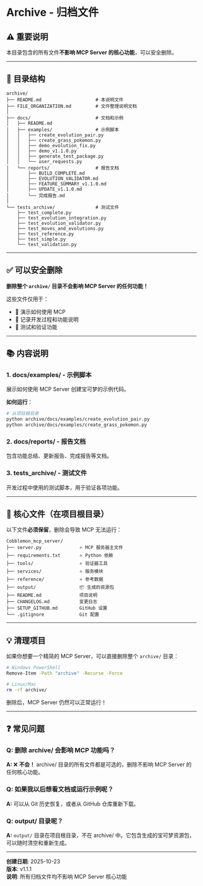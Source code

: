 # Archive - 归档文件

## ⚠️ 重要说明

本目录包含的所有文件**不影响 MCP Server 的核心功能**，可以安全删除。

---

## 📁 目录结构

```
archive/
├── README.md                    # 本说明文件
├── FILE_ORGANIZATION.md         # 文件整理说明文档
│
├── docs/                        # 文档和示例
│   ├── README.md
│   ├── examples/                # 示例脚本
│   │   ├── create_evolution_pair.py
│   │   ├── create_grass_pokemon.py
│   │   ├── demo_evolution_fix.py
│   │   ├── demo_v1.1.0.py
│   │   ├── generate_test_package.py
│   │   └── user_requests.py
│   └── reports/                 # 报告文档
│       ├── BUILD_COMPLETE.md
│       ├── EVOLUTION_VALIDATOR.md
│       ├── FEATURE_SUMMARY_v1.1.0.md
│       ├── UPDATE_v1.1.0.md
│       └── 完成报告.md
│
└── tests_archive/               # 测试文件
    ├── test_complete.py
    ├── test_evolution_integration.py
    ├── test_evolution_validator.py
    ├── test_moves_and_evolutions.py
    ├── test_reference.py
    ├── test_simple.py
    └── test_validation.py
```

---

## ✅ 可以安全删除

**删除整个 `archive/` 目录不会影响 MCP Server 的任何功能！**

这些文件仅用于：
- 📝 演示如何使用 MCP
- 📄 记录开发过程和功能说明
- 🧪 测试和验证功能

---

## 📚 内容说明

### 1. docs/examples/ - 示例脚本

展示如何使用 MCP Server 创建宝可梦的示例代码。

**如何运行**：
```bash
# 从项目根目录
python archive/docs/examples/create_evolution_pair.py
python archive/docs/examples/create_grass_pokemon.py
```

### 2. docs/reports/ - 报告文档

包含功能总结、更新报告、完成报告等文档。

### 3. tests_archive/ - 测试文件

开发过程中使用的测试脚本，用于验证各项功能。

---

## 🔧 核心文件（在项目根目录）

以下文件**必须保留**，删除会导致 MCP 无法运行：

```
Cobblemon_mcp_server/
├── server.py              ⭐ MCP 服务器主文件
├── requirements.txt       ⭐ Python 依赖
├── tools/                 ⭐ 验证器工具
├── services/              ⭐ 服务模块
├── reference/             ⭐ 参考数据
├── output/                📦 生成的资源包
├── README.md              项目说明
├── CHANGELOG.md           变更日志
├── SETUP_GITHUB.md        GitHub 设置
└── .gitignore             Git 配置
```

---

## 💡 清理项目

如果你想要一个精简的 MCP Server，可以直接删除整个 `archive/` 目录：

```bash
# Windows PowerShell
Remove-Item -Path "archive" -Recurse -Force

# Linux/Mac
rm -rf archive/
```

删除后，MCP Server 仍然可以正常运行！

---

## ❓ 常见问题

### Q: 删除 archive/ 会影响 MCP 功能吗？

**A:** ❌ **不会！** archive/ 目录的所有文件都是可选的，删除不影响 MCP Server 的任何核心功能。

### Q: 如果我以后想看文档或运行示例呢？

**A:** 可以从 Git 历史恢复，或者从 GitHub 仓库重新下载。

### Q: output/ 目录呢？

**A:** `output/` 目录在项目根目录，不在 archive/ 中。它包含生成的宝可梦资源包，可以随时清空和重新生成。

---

**创建日期**: 2025-10-23  
**版本**: v1.1.1  
**说明**: 所有归档文件均不影响 MCP Server 核心功能

